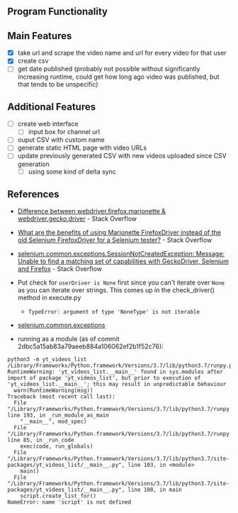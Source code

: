 ## Program Functionality
## Main Features
- [X] take url and scrape the video name and url for every video for that user
- [X] create csv
- [ ] get date published (probably not possible without significantly increasing runtime, could get how long ago video was published, but that tends to be unspecific)

## Additional Features
- [ ] create web interface
  - [ ] input box for channel url
- [ ] ouput CSV with custom name
- [ ] generate static HTML page with video URLs
- [ ] update previously generated CSV with new videos uploaded since CSV generation
  - [ ] using some kind of delta sync

## References
- [Difference between webdriver.firefox.marionette & webdriver.gecko.driver](https://stackoverflow.com/questions/43272919/difference-between-webdriver-firefox-marionette-webdriver-gecko-driver) - Stack Overflow
- [What are the benefits of using Marionette FirefoxDriver instead of the old Selenium FirefoxDriver for a Selenium tester?](https://stackoverflow.com/questions/38916650/what-are-the-benefits-of-using-marionette-firefoxdriver-instead-of-the-old-selen/38917100#38917100) - Stack Overflow
- [selenium.common.exceptions.SessionNotCreatedException: Message: Unable to find a matching set of capabilities with GeckoDriver, Selenium and Firefox](https://stackoverflow.com/questions/52002958/selenium-common-exceptions-sessionnotcreatedexception-message-unable-to-find-a) - Stack Overflow

- Put check for `userDriver is None` first since you can't iterate over `None` as you can iterate over strings. This comes up in the check_driver() method in execute.py
  - `TypeError: argument of type 'NoneType' is not iterable`
- [selenium.common.exceptions](https://selenium.dev/selenium/docs/api/py/common/selenium.common.exceptions.html)
- running as a module (as of commit 2dbc5a15ab83a79aeeb884a106062ef2b1f52c76):
```
python3 -m yt_videos_list
/Library/Frameworks/Python.framework/Versions/3.7/lib/python3.7/runpy.py:125: RuntimeWarning: 'yt_videos_list.__main__' found in sys.modules after import of package 'yt_videos_list', but prior to execution of 'yt_videos_list.__main__'; this may result in unpredictable behaviour
  warn(RuntimeWarning(msg))
Traceback (most recent call last):
  File "/Library/Frameworks/Python.framework/Versions/3.7/lib/python3.7/runpy.py", line 193, in _run_module_as_main
    "__main__", mod_spec)
  File "/Library/Frameworks/Python.framework/Versions/3.7/lib/python3.7/runpy.py", line 85, in _run_code
    exec(code, run_globals)
  File "/Library/Frameworks/Python.framework/Versions/3.7/lib/python3.7/site-packages/yt_videos_list/__main__.py", line 103, in <module>
    main()
  File "/Library/Frameworks/Python.framework/Versions/3.7/lib/python3.7/site-packages/yt_videos_list/__main__.py", line 100, in main
    script.create_list_for()
NameError: name 'script' is not defined
```
